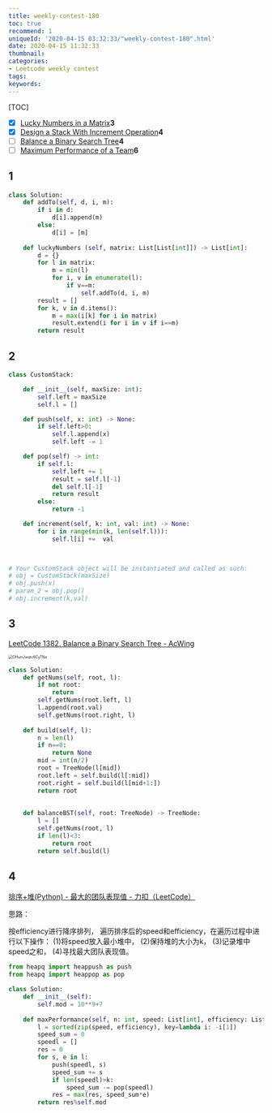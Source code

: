 ```yaml
---
title: weekly-contest-180
toc: true
recommend: 1
uniqueId: '2020-04-15 03:32:33/"weekly-contest-180".html'
date: 2020-04-15 11:32:33
thumbnail:
categories:
- Leetcode weekly contest
tags:
keywords:
---
```


[TOC]

- [x] [Lucky Numbers in a Matrix](https://leetcode.com/contest/weekly-contest-180/problems/lucky-numbers-in-a-matrix)**3**
- [x] [Design a Stack With Increment Operation](https://leetcode.com/contest/weekly-contest-180/problems/design-a-stack-with-increment-operation)**4**
- [ ] [Balance a Binary Search Tree](https://leetcode.com/contest/weekly-contest-180/problems/balance-a-binary-search-tree)**4**
- [ ] [Maximum Performance of a Team](https://leetcode.com/contest/weekly-contest-180/problems/maximum-performance-of-a-team)**6**

<!--more-->

## 1

```python
class Solution:
    def addTo(self, d, i, m):
        if i in d:
            d[i].append(m)
        else:
            d[i] = [m]
            
    def luckyNumbers (self, matrix: List[List[int]]) -> List[int]:
        d = {}
        for l in matrix:
            m = min(l)
            for i, v in enumerate(l):
                if v==m:
                    self.addTo(d, i, m)
        result = []
        for k, v in d.items():
            m = max(i[k] for i in matrix)
            result.extend(i for i in v if i==m)
        return result
```

## 2

```python
class CustomStack:

    def __init__(self, maxSize: int):
        self.left = maxSize
        self.l = []

    def push(self, x: int) -> None:
        if self.left>0:
            self.l.append(x)
            self.left -= 1

    def pop(self) -> int:
        if self.l:
            self.left += 1
            result = self.l[-1]
            del self.l[-1]
            return result
        else:
            return -1

    def increment(self, k: int, val: int) -> None:
        for i in range(min(k, len(self.l))):
            self.l[i] +=  val
        


# Your CustomStack object will be instantiated and called as such:
# obj = CustomStack(maxSize)
# obj.push(x)
# param_2 = obj.pop()
# obj.increment(k,val)
```

## 3

[LeetCode 1382. Balance a Binary Search Tree - AcWing](https://www.acwing.com/solution/LeetCode/content/10001/)

<img src="https://i.loli.net/2020/04/15/OHumJwqtc6CyTNa.png" alt="OHumJwqtc6CyTNa" style="zoom:50%;" />

```python
class Solution:
    def getNums(self, root, l):
        if not root:
            return
        self.getNums(root.left, l)
        l.append(root.val)
        self.getNums(root.right, l)
    
    def build(self, l):
        n = len(l)
        if n==0:
            return None
        mid = int(n/2)
        root = TreeNode(l[mid])
        root.left = self.build(l[:mid])
        root.right = self.build(l[mid+1:])
        return root
        
    
    def balanceBST(self, root: TreeNode) -> TreeNode:
        l = []
        self.getNums(root, l)
        if len(l)<3:
            return root
        return self.build(l)
```

## 4

[排序+堆(Python) - 最大的团队表现值 - 力扣（LeetCode）](https://leetcode-cn.com/problems/maximum-performance-of-a-team/solution/pai-xu-dui-python-by-elmer/)

思路：

按efficiency进行降序排列，
遍历排序后的speed和efficiency，在遍历过程中进行以下操作：
(1)将speed放入最小堆中，
(2)保持堆的大小为k，
(3)记录堆中speed之和，
(4)寻找最大团队表现值。

```python
from heapq import heappush as push
from heapq import heappop as pop

class Solution:
    def __init__(self):
        self.mod = 10**9+7
        
    def maxPerformance(self, n: int, speed: List[int], efficiency: List[int], k: int) -> int:
        l = sorted(zip(speed, efficiency), key=lambda i: -i[1])
        speed_sum = 0
        speedl = []
        res = 0
        for s, e in l:
            push(speedl, s)
            speed_sum += s
            if len(speedl)>k:
                speed_sum -= pop(speedl)
            res = max(res, speed_sum*e)
        return res%self.mod
```



